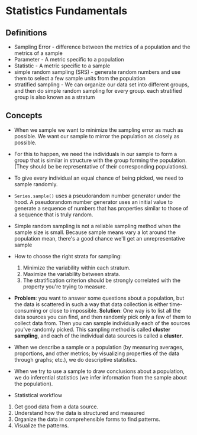 # Statistics Fundamentals

## Definitions

* Sampling Error - difference between the metrics of a population and the metrics of a sample
* Parameter - A metric specific to a population
* Statistic - A metric specific to a sample
* simple random sampling (SRS) - generate random numbers and use them to select a few sample units from the population
* stratified sampling - We can organize our data set into different groups, and then do simple random sampling for every group. each stratified group is also known as a stratum

## Concepts

* When we sample we want to minimize the sampling error as much as possible. We want our sample to mirror the population as closely as possible.
* For this to happen, we need the individuals in our sample to form a group that is similar in structure with the group forming the population. (They should be be representative of their corresponding populations).
* To give every individual an equal chance of being picked, we need to sample randomly.
* `Series.sample()` uses a pseudorandom number generator under the hood. A pseudorandom number generator uses an initial value to generate a sequence of numbers that has properties similar to those of a sequence that is truly random.
* Simple random sampling is not a reliable sampling method when the sample size is small. Because sample means vary a lot around the population mean, there's a good chance we'll get an unrepresentative sample

* How to choose the right strata for sampling:

    1. Minimize the variability within each stratum.
    1. Maximize the variability between strata.
    1. The stratification criterion should be strongly correlated with the property you're trying to measure.

* **Problem**: you want to answer some questions about a population, but the data is scattered in such a way that data collection is either time-consuming or close to impossible. **Solution**: One way is to list all the data sources you can find, and then randomly pick only a few of them to collect data from. Then you can sample individually each of the sources you've randomly picked. This sampling method is called **cluster sampling**, and each of the individual data sources is called a **cluster**.
* When we describe a sample or a population (by measuring averages, proportions, and other metrics; by visualizing properties of the data through graphs; etc.), we do descriptive statistics.
* When we try to use a sample to draw conclusions about a population, we do inferential statistics (we infer information from the sample about the population).
* Statistical workflow
1. Get good data from a data source.
1. Understand how the data is structured and measured
1. Organize the data in comprehensible forms to find patterns.
1. Visualize the patterns.